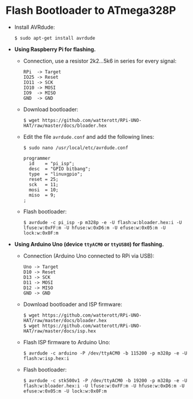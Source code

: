 # Flash Bootloader to ATmega328P

* Install AVRdude:

    ```
    $ sudo apt-get install avrdude
    ```

* **Using Raspberry Pi for flashing.**

  * Connection, use a resistor 2k2...5k6 in series for every signal:

    ```
    RPi  -> Target
    IO25 -> Reset
    IO11 -> SCK
    IO10 -> MOSI
    IO9  -> MISO
    GND  -> GND
    ```

  * Download bootloader:

    ```
    $ wget https://github.com/watterott/RPi-UNO-HAT/raw/master/docs/bloader.hex
    ```

  * Edit the file ```avrdude.conf``` and add the following lines:

    ```
    $ sudo nano /usr/local/etc/avrdude.conf
    ```
    ```
    programmer
      id    = "pi_isp";
      desc  = "GPIO bitbang";
      type  = "linuxgpio";
      reset = 25;
      sck   = 11;
      mosi  = 10;
      miso  = 9;
    ;
    ```

  * Flash bootloader:

    ```
    $ avrdude -c pi_isp -p m328p -e -U flash:w:bloader.hex:i -U lfuse:w:0xFF:m -U hfuse:w:0xD6:m -U efuse:w:0x05:m -U lock:w:0x0F:m
    ```

* **Using Arduino Uno (device ```ttyACM0``` or ```ttyUSB0```) for flashing.**

  * Connection (Arduino Uno connected to RPi via USB):

    ```
    Uno -> Target
    D10 -> Reset
    D13 -> SCK
    D11 -> MOSI
    D12 -> MISO
    GND -> GND
    ```

  * Download bootloader and ISP firmware:

    ```
    $ wget https://github.com/watterott/RPi-UNO-HAT/raw/master/docs/bloader.hex
    $ wget https://github.com/watterott/RPi-UNO-HAT/raw/master/docs/isp.hex
    ```

  * Flash ISP firmware to Arduino Uno:

    ```
    $ avrdude -c arduino -P /dev/ttyACM0 -b 115200 -p m328p -e -U flash:w:isp.hex:i
    ```

  * Flash bootloader:

    ```
    $ avrdude -c stk500v1 -P /dev/ttyACM0 -b 19200 -p m328p -e -U flash:w:bloader.hex:i -U lfuse:w:0xFF:m -U hfuse:w:0xD6:m -U efuse:w:0x05:m -U lock:w:0x0F:m
    ```
